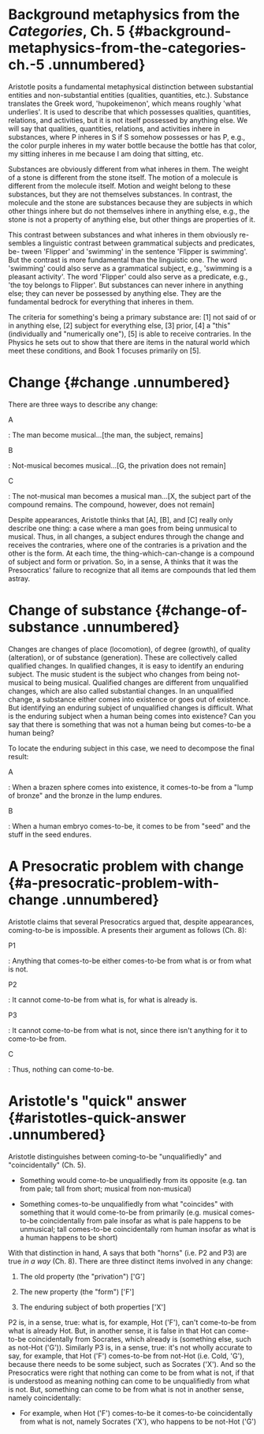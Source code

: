 Background metaphysics from the *Categories*, Ch. 5 {#background-metaphysics-from-the-categories-ch.-5 .unnumbered}
===================================================

Aristotle posits a fundamental metaphysical distinction between
substantial entities and non-substantial entities (qualities,
quantities, etc.). Substance translates the Greek word, 'hupokeimenon',
which means roughly 'what underlies'. It is used to describe that which
possesses qualities, quantities, relations, and activities, but it is
not itself possessed by anything else. We will say that qualities,
quantities, relations, and activities inhere in substances, where P
inheres in S if S somehow possesses or has P, e.g., the color purple
inheres in my water bottle because the bottle has that color, my sitting
inheres in me because I am doing that sitting, etc.

Substances are obviously different from what inheres in them. The weight
of a stone is different from the stone itself. The motion of a molecule
is different from the molecule itself. Motion and weight belong to these
substances, but they are not themselves substances. In contrast, the
molecule and the stone are substances because they are subjects in which
other things inhere but do not themselves inhere in anything else, e.g.,
the stone is not a property of anything else, but other things are
properties of it.

This contrast between substances and what inheres in them obviously re-
sembles a linguistic contrast between grammatical subjects and
predicates, be- tween 'Flipper' and 'swimming' in the sentence 'Flipper
is swimming'. But the contrast is more fundamental than the linguistic
one. The word 'swimming' could also serve as a grammatical subject,
e.g., 'swimming is a pleasant activity'. The word 'Flipper' could also
serve as a predicate, e.g., 'the toy belongs to Flipper'. But substances
can never inhere in anything else; they can never be possessed by
anything else. They are the fundamental bedrock for everything that
inheres in them.

The criteria for something's being a primary substance are: \[1\] not
said of or in anything else, \[2\] subject for everything else, \[3\]
prior, \[4\] a "this" (individually and "numerically one"), \[5\] is
able to receive contraries. In the Physics he sets out to show that
there are items in the natural world which meet these conditions, and
Book 1 focuses primarily on \[5\].

Change {#change .unnumbered}
======

There are three ways to describe any change:

A

:   The man become musical\...\[the man, the subject, remains\]

B

:   Not-musical becomes musical\...\[G, the privation does not remain\]

C

:   The not-musical man becomes a musical man\...\[X, the subject part
    of the compound remains. The compound, however, does not remain\]

Despite appearances, Aristotle thinks that \[A\], \[B\], and \[C\]
really only describe one thing: a case where a man goes from being
unmusical to musical. Thus, in all changes, a subject endures through
the change and receives the contraries, where one of the contraries is a
privation and the other is the form. At each time, the
thing-which-can-change is a compound of subject and form or privation.
So, in a sense, A thinks that it was the Presocratics' failure to
recognize that all items are compounds that led them astray.

Change of substance {#change-of-substance .unnumbered}
===================

Changes are changes of place (locomotion), of degree (growth), of
quality (alteration), or of substance (generation). These are
collectively called qualified changes. In qualified changes, it is easy
to identify an enduring subject. The music student is the subject who
changes from being not-musical to being musical. Qualified changes are
different from unqualified changes, which are also called substantial
changes. In an unqualified change, a substance either comes into
existence or goes out of existence. But identifying an enduring subject
of unqualified changes is difficult. What is the enduring subject when a
human being comes into existence? Can you say that there is something
that was not a human being but comes-to-be a human being?

To locate the enduring subject in this case, we need to decompose the
final result:

A

:   When a brazen sphere comes into existence, it comes-to-be from a
    "lump of bronze" and the bronze in the lump endures.

B

:   When a human embryo comes-to-be, it comes to be from "seed" and the
    stuff in the seed endures.

A Presocratic problem with change {#a-presocratic-problem-with-change .unnumbered}
=================================

Aristotle claims that several Presocratics argued that, despite
appearances, coming-to-be is impossible. A presents their argument as
follows (Ch. 8):

P1

:   Anything that comes-to-be either comes-to-be from what is or from
    what is not.

P2

:   It cannot come-to-be from what is, for what is already is.

P3

:   It cannot come-to-be from what is not, since there isn't anything
    for it to come-to-be from.

C

:   Thus, nothing can come-to-be.

Aristotle's "quick" answer {#aristotles-quick-answer .unnumbered}
==========================

Aristotle distinguishes between coming-to-be "unqualifiedly" and
"coincidentally" (Ch. 5).

-   Something would come-to-be unqualifiedly from its opposite (e.g. tan
    from pale; tall from short; musical from non-musical)

-   Something comes-to-be unqualifiedly from what "coincides" with
    something that it would come-to-be from primarily (e.g. musical
    comes-to-be coincidentally from pale insofar as what is pale happens
    to be unmusical; tall comes-to-be coincidentally rom human insofar
    as what is a human happens to be short)

With that distinction in hand, A says that both "horns" (i.e. P2 and P3)
are true *in a way* (Ch. 8). There are three distinct items involved in
any change:

1.  The old property (the "privation") \['G'\]

2.  The new property (the "form") \['F'\]

3.  The enduring subject of both properties \['X'\]

P2 is, in a sense, true: what is, for example, Hot ('F'), can't
come-to-be from what is already Hot. But, in another sense, it is false
in that Hot can come-to-be coincidentally from Socrates, which already
is (something else, such as not-Hot ('G')). Similarly P3 is, in a sense,
true: it's not wholly accurate to say, for example, that Hot ('F')
comes-to-be from not-Hot (i.e. Cold, 'G'), because there needs to be
some subject, such as Socrates ('X'). And so the Presocratics were right
that nothing can come to be from what is not, if that is understood as
meaning nothing can come to be unqualifiedly from what is not. But,
something can come to be from what is not in another sense, namely
coincidentally:

-   For example, when Hot ('F') comes-to-be it comes-to-be
    coincidentally from what is not, namely Socrates ('X'), who happens
    to be not-Hot ('G')
